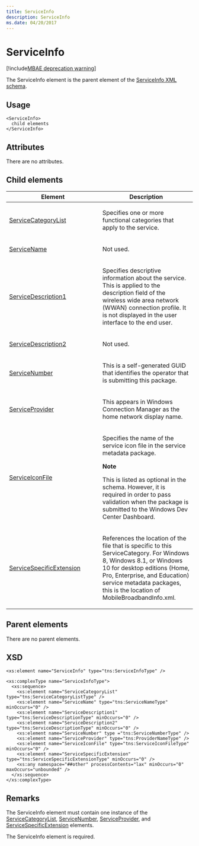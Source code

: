 ```yaml
---
title: ServiceInfo
description: ServiceInfo
ms.date: 04/20/2017
---
```


# ServiceInfo

[!include[MBAE deprecation warning](../includes/mbae-deprecation-warning.md)]

The ServiceInfo element is the parent element of the [ServiceInfo XML schema](serviceinfo-xml-schema.md).

## <span id="Usage"></span><span id="usage"></span><span id="USAGE"></span>Usage


``` syntax
<ServiceInfo>
  child elements
</ServiceInfo>
```

## <span id="Attributes"></span><span id="attributes"></span><span id="ATTRIBUTES"></span>Attributes


There are no attributes.

## <span id="Child_elements"></span><span id="child_elements"></span><span id="CHILD_ELEMENTS"></span>Child elements


<table>
<colgroup>
<col width="50%" />
<col width="50%" />
</colgroup>
<thead>
<tr class="header">
<th>Element</th>
<th>Description</th>
</tr>
</thead>
<tbody>
<tr class="odd">
<td><p><a href="servicecategorylist.md" data-raw-source="[ServiceCategoryList](servicecategorylist.md)">ServiceCategoryList</a></p></td>
<td><p>Specifies one or more functional categories that apply to the service.</p></td>
</tr>
<tr class="even">
<td><p><a href="servicename.md" data-raw-source="[ServiceName](servicename.md)">ServiceName</a></p></td>
<td><p>Not used.</p></td>
</tr>
<tr class="odd">
<td><p><a href="servicedescription1.md" data-raw-source="[ServiceDescription1](servicedescription1.md)">ServiceDescription1</a></p></td>
<td><p>Specifies descriptive information about the service. This is applied to the description field of the wireless wide area network (WWAN) connection profile. It is not displayed in the user interface to the end user.</p></td>
</tr>
<tr class="even">
<td><p><a href="servicedescription2.md" data-raw-source="[ServiceDescription2](servicedescription2.md)">ServiceDescription2</a></p></td>
<td><p>Not used.</p></td>
</tr>
<tr class="odd">
<td><p><a href="servicenumber.md" data-raw-source="[ServiceNumber](servicenumber.md)">ServiceNumber</a></p></td>
<td><p>This is a self-generated GUID that identifies the operator that is submitting this package.</p></td>
</tr>
<tr class="even">
<td><p><a href="serviceprovider.md" data-raw-source="[ServiceProvider](serviceprovider.md)">ServiceProvider</a></p></td>
<td><p>This appears in Windows Connection Manager as the home network display name.</p></td>
</tr>
<tr class="odd">
<td><p><a href="serviceiconfile.md" data-raw-source="[ServiceIconFile](serviceiconfile.md)">ServiceIconFile</a></p></td>
<td><p>Specifies the name of the service icon file in the service metadata package.</p>
<div class="alert">
<strong>Note</strong><br/><p>This is listed as optional in the schema. However, it is required in order to pass validation when the package is submitted to the Windows Dev Center Dashboard.</p>
</div>
<div>

</div></td>
</tr>
<tr class="even">
<td><p><a href="servicespecificextension.md" data-raw-source="[ServiceSpecificExtension](servicespecificextension.md)">ServiceSpecificExtension</a></p></td>
<td><p>References the location of the file that is specific to this ServiceCategory. For Windows 8, Windows 8.1, or Windows 10 for desktop editions (Home, Pro, Enterprise, and Education) service metadata packages, this is the location of MobileBroadbandInfo.xml.</p></td>
</tr>
</tbody>
</table>



## <span id="Parent_elements"></span><span id="parent_elements"></span><span id="PARENT_ELEMENTS"></span>Parent elements


There are no parent elements.

## <span id="XSD"></span><span id="xsd"></span>XSD


``` syntax
<xs:element name="ServiceInfo" type="tns:ServiceInfoType" />

<xs:complexType name="ServiceInfoType">
  <xs:sequence>
    <xs:element name="ServiceCategoryList" type="tns:ServiceCategoryListType" />
    <xs:element name="ServiceName" type="tns:ServiceNameType" minOccurs="0" />
    <xs:element name="ServiceDescription1" type="tns:ServiceDescriptionType" minOccurs="0" />
    <xs:element name="ServiceDescription2" type="tns:ServiceDescriptionType" minOccurs="0" />
    <xs:element name="ServiceNumber" type ="tns:ServiceNumberType" />
    <xs:element name="ServiceProvider" type="tns:ProviderNameType" />
    <xs:element name="ServiceIconFile" type="tns:ServiceIconFileType" minOccurs="0" />
    <xs:element name="ServiceSpecificExtension" type="tns:ServiceSpecificExtensionType" minOccurs="0" />
    <xs:any namespace="##other" processContents="lax" minOccurs="0" maxOccurs="unbounded" />
  </xs:sequence>
</xs:complexType>
```

## <span id="Remarks"></span><span id="remarks"></span><span id="REMARKS"></span>Remarks


The ServiceInfo element must contain one instance of the [ServiceCategoryList](servicecategorylist.md), [ServiceNumber](servicenumber.md), [ServiceProvider](serviceprovider.md), and [ServiceSpecificExtension](servicespecificextension.md) elements.

The ServiceInfo element is required.










